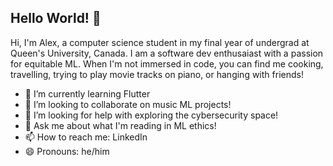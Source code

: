 ## Hello World! 🦎
Hi, I'm Alex, a computer science student in my final year of undergrad at Queen's University, Canada. I am a software dev enthusaiast with a passion for equitable ML. When I'm not immersed in code, you can find me cooking, travelling, trying to play movie tracks on piano, or hanging with friends! 

- 🌱 I’m currently learning Flutter
- 🎵 I’m looking to collaborate on music ML projects!
- 🤔 I’m looking for help with exploring the cybersecurity space!
- 💬 Ask me about what I'm reading in ML ethics!
- 📫 How to reach me: LinkedIn
- 😄 Pronouns: he/him

<!--
**ankou-k/ankou-k** is a ✨ _special_ ✨ repository because its `README.md` (this file) appears on your GitHub profile.

Here are some ideas to get you started:

- 🔭 I’m currently working on ...
- 🌱 I’m currently learning ...
- 👯 I’m looking to collaborate on ...
- 🤔 I’m looking for help with ...
- 💬 Ask me about ...
- 📫 How to reach me: ...
- 😄 Pronouns: ...
- ⚡ Fun fact: ...
-->
